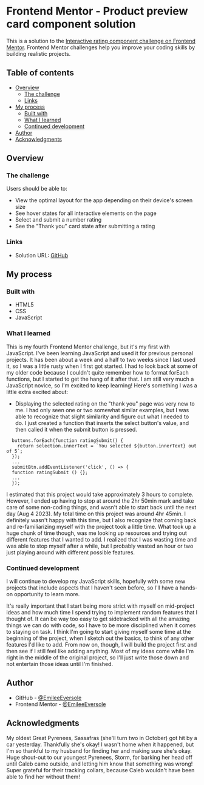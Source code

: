 # Frontend Mentor - Product preview card component solution

This is a solution to the [Interactive rating component challenge on Frontend Mentor](https://www.frontendmentor.io/challenges/interactive-rating-component-koxpeBUmI). Frontend Mentor challenges help you improve your coding skills by building realistic projects. 

## Table of contents

- [Overview](#overview)
  - [The challenge](#the-challenge)
  - [Links](#links)
- [My process](#my-process)
  - [Built with](#built-with)
  - [What I learned](#what-i-learned)
  - [Continued development](#continued-development)
- [Author](#author)
- [Acknowledgments](#acknowledgments)


## Overview

### The challenge

Users should be able to:

- View the optimal layout for the app depending on their device's screen size
- See hover states for all interactive elements on the page
- Select and submit a number rating
- See the "Thank you" card state after submitting a rating

### Links

- Solution URL: [GitHub](https://emileeeversole.github.io/FEM-Interactive-Rating/)

## My process

### Built with

- HTML5
- CSS
- JavaScript

### What I learned

This is my fourth Frontend Mentor challenge, but it's my first with JavaScript. I've been learning JavaScript and used it for previous personal projects. It has been about a week and a half to two weeks since I last used it, so I was a little rusty when I first got started. I had to look back at some of my older code because I couldn't quite remember how to format forEach functions, but I started to get the hang of it after that. I am still very much a JavaScript novice, so I'm excited to keep learning! Here's something I was a little extra excited about:

- Displaying the selected rating on the "thank you" page was very new to me. I had only seen one or two somewhat similar examples, but I was able to recognize that slight similarity and figure out what I needed to do. I just created a function that inserts the select button's value, and then called it when the submit button is pressed. 

```
  buttons.forEach(function ratingSubmit() {
    return selection.innerText = `You selected ${button.innerText} out of 5`;
  });
  ...
  submitBtn.addEventListener('click', () => {
  function ratingSubmit () {};
  ...
  });
```

I estimated that this project would take approximately 3 hours to complete. However, I ended up having to stop at around the 2hr 50min mark and take care of some non-coding things, and wasn't able to start back until the next day (Aug 4 2023). My total time on this project was around 4hr 45min. I definitely wasn't happy with this time, but I also recognize that coming back and re-familiarizing myself with the project took a little time. What took up a huge chunk of time though, was me looking up resources and trying out different features that I wanted to add. I realized that I was wasting time and was able to stop myself after a while, but I probably wasted an hour or two just playing around with different possible features. 

### Continued development

I will continue to develop my JavaScript skills, hopefully with some new projects that include aspects that I haven't seen before, so I'll have a hands-on opportunity to learn more. 

It's really important that I start being more strict with myself on mid-project ideas and how much time I spend trying to implement random features that I thought of. It can be way too easy to get sidetracked with all the amazing things we can do with code, so I have to be more disciplined when it comes to staying on task. I think I'm going to start giving myself some time at the beginning of the project, when I sketch out the basics, to think of any other features I'd like to add. From now on, though, I will build the project first and then see if I still feel like adding anything. Most of my ideas come while I'm right in the middle of the original project, so I'll just write those down and not entertain those ideas until I'm finished. 

## Author

- GitHub - [@EmileeEversole](https://github.com/EmileeEversole)
- Frontend Mentor - [@EmileeEversole](https://www.frontendmentor.io/profile/EmileeEversole)

## Acknowledgments

My oldest Great Pyrenees, Sassafras (she'll turn two in October) got hit by a car yesterday. Thankfully she's okay! I wasn't home when it happened, but I'm so thankful to my husband for finding her and making sure she's okay. Huge shout-out to our youngest Pyrenees, Storm, for barking her head off until Caleb came outside, and letting him know that something was wrong! Super grateful for their tracking collars, because Caleb wouldn't have been able to find her without them!